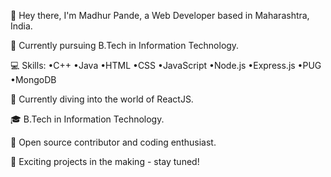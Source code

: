 👋 Hey there, I'm Madhur Pande, a Web Developer based in Maharashtra, India.

🚀 Currently pursuing B.Tech in Information Technology.

💻 Skills:
•C++
•Java
•HTML
•CSS
•JavaScript
•Node.js
•Express.js
•PUG
•MongoDB

🌱 Currently diving into the world of ReactJS.

🎓 B.Tech in Information Technology.

🚀 Open source contributor and coding enthusiast.

🚧 Exciting projects in the making - stay tuned!
